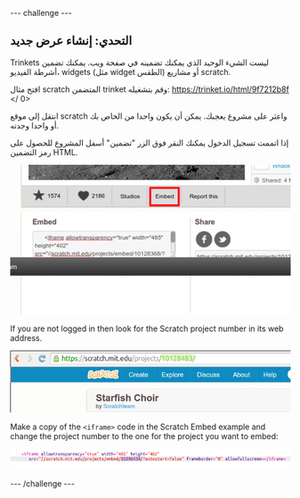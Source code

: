 \--- challenge \---

## التحدي: إنشاء عرض جديد

Trinkets ليست الشيء الوحيد الذي يمكنك تضمينه في صفحة ويب. يمكنك تضمين أشرطة الفيديو، widgets (مثل widget الطقس) أو مشاريع scratch.

افتح مثال scratch المتضمن trinket وقم بتشغيله:  https://trinket.io/html/9f7212b8f </ 0></p> 

انتقل إلى موقع scratch واعثر على مشروع يعجبك. يمكن أن يكون واحدا من الخاص بك أو واحدا وجدته.

إذا اتممت تسجيل الدخول يمكنك النقر فوق الزر "تضمين" أسفل المشروع للحصول على رمز التضمين HTML.

![لقطة الشاشة](images/scratch-embed.png)

If you are not logged in then look for the Scratch project number in its web address.

![لقطة الشاشة](images/scratch-project-number.png)

Make a copy of the `<iframe>` code in the Scratch Embed example and change the project number to the one for the project you want to embed:

![لقطة الشاشة](images/scratch-iframe.png)

\--- /challenge \---